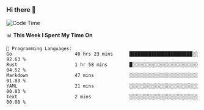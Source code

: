 ### Hi there 👋

<!--
**CrazyCollin/crazycollin** is a ✨ _special_ ✨ repository because its `README.md` (this file) appears on your GitHub profile.

Here are some ideas to get you started:

- 🔭 I’m currently working on ...
- 🌱 I’m currently learning ...
- 👯 I’m looking to collaborate on ...
- 🤔 I’m looking for help with ...
- 💬 Ask me about ...
- 📫 How to reach me: ...
- 😄 Pronouns: ...
- ⚡ Fun fact: ...
-->

<!--START_SECTION:waka-->
![Code Time](http://img.shields.io/badge/Code%20Time-955%20hrs%2015%20mins-blue)

📊 **This Week I Spent My Time On** 

```text
💬 Programming Languages: 
Go                       40 hrs 23 mins      ███████████████████████░░   92.63 % 
Rust                     1 hr 58 mins        █░░░░░░░░░░░░░░░░░░░░░░░░   04.52 % 
Markdown                 47 mins             ░░░░░░░░░░░░░░░░░░░░░░░░░   01.83 % 
YAML                     21 mins             ░░░░░░░░░░░░░░░░░░░░░░░░░   00.83 % 
Text                     2 mins              ░░░░░░░░░░░░░░░░░░░░░░░░░   00.08 % 
```


<!--END_SECTION:waka-->
